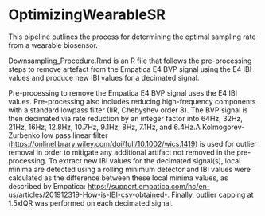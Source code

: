 # OptimizingWearableSR

This pipeline outlines the process for determining the optimal sampling rate from a wearable biosensor. 

Downsampling_Procedure.Rmd is an R file that follows the pre-processing steps to remove artefact from the Empatica E4 BVP signal using the E4 IBI values and produce new IBI values for a decimated signal. 

Pre-processing to remove the Empatica E4 BVP signal uses the E4 IBI values. Pre-processing also includes reducing high-frequency components with a standard lowpass filter (IIR, Chebyshev order 8). The BVP signal is then decimated via rate reduction by an integer factor into 64Hz, 32Hz, 21Hz, 16Hz, 12.8Hz, 10.7Hz, 9.1Hz, 8Hz, 7.1Hz, and 6.4Hz.A Kolmogorev-Zurbenko low pass linear filter (https://onlinelibrary.wiley.com/doi/full/10.1002/wics.1419) is used for outlier removal in order to mitigate any additional artifact not removed in the pre-processing. 
To extract new IBI values for the decimated signal(s), local minima are detected using a rolling minimum detector and IBI values were calculated as the difference between these local minima values, as described by Empatica: https://support.empatica.com/hc/en-us/articles/201912319-How-is-IBI-csv-obtained-. Finally, outlier capping at 1.5xIQR was performed on each decimated signal. 

